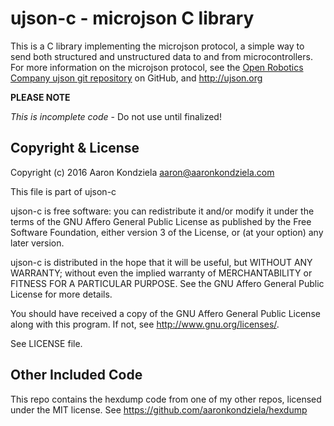 ujson-c - microjson C library
=============================

This is a C library implementing the microjson protocol, a simple way to send both
structured and unstructured data to and from microcontrollers. For more information
on the microjson protocol, see the [Open Robotics Company ujson git repository](https://github.com/OpenRoboticsCompany/ujson) on GitHub, and <http://ujson.org>

**PLEASE NOTE**

_This is incomplete code_ - Do not use until finalized!

Copyright & License
-------------------

Copyright (c) 2016 Aaron Kondziela <aaron@aaronkondziela.com> 

This file is part of ujson-c

ujson-c is free software: you can redistribute it and/or modify
it under the terms of the GNU Affero General Public License as published
by the Free Software Foundation, either version 3 of the License, or
(at your option) any later version.

ujson-c is distributed in the hope that it will be useful, but
WITHOUT ANY WARRANTY; without even the implied warranty of
MERCHANTABILITY or FITNESS FOR A PARTICULAR PURPOSE. See the
GNU Affero General Public License for more details.

You should have received a copy of the GNU Affero General Public License
along with this program. If not, see <http://www.gnu.org/licenses/>.

See LICENSE file.

Other Included Code
-------------------

This repo contains the hexdump code from one of my other repos, licensed under
the MIT license. See <https://github.com/aaronkondziela/hexdump>
